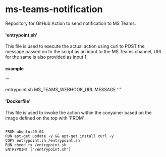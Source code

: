 # ms-teams-notification
Repository for GitHub Action to send notification to MS Teams. 
#### 'entrypoint.sh'
This file is used to execute the actual action using curl to POST the message passed on to the script as an input to the MS Teams channel, URI for the same is also provided as input 1.

#### example
'''

entrypoint.sh MS_TEAMS_WEBHOOK_URL MESSAGE
'''

#### 'Dockerfile'
This file is used to invoke the action within the conyainer based on the image defined on the top with 'FROM'
```

FROM ubuntu:20.04
RUN apt-get update -y && apt-get install curl -y
COPY entrypoint.sh /entrypoint.sh
RUN chmod +x /entrypoint.sh
ENTRYPOINT ["/entrypoint.sh"]
```
